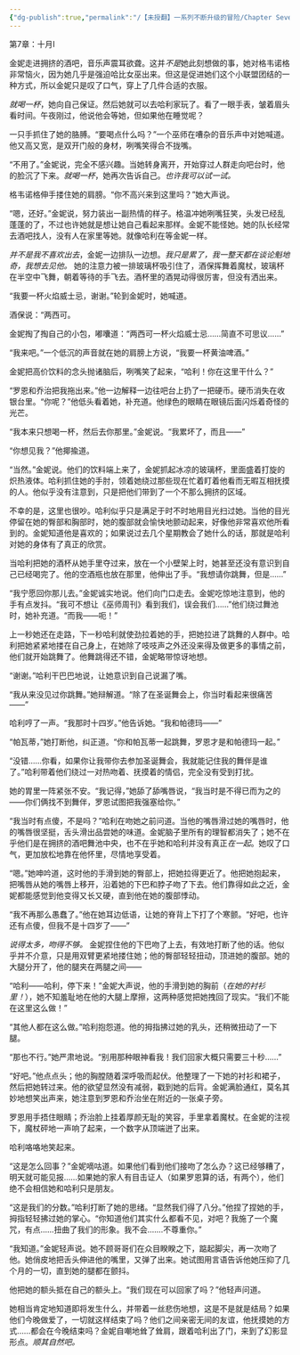 ```yaml
---
{"dg-publish":true,"permalink":"/【未授翻】一系列不断升级的冒险/Chapter Seven/","created":"2024-11-18T18:11:00.004+08:00","updated":"2024-11-18T18:15:07.494+08:00"}
---
```


第7章：十月Ⅰ

金妮走进拥挤的酒吧，音乐声震耳欲聋。这并*不是*她此刻想做的事，她对格韦诺格非常恼火，因为她几乎是强迫哈比女巫出来。但这是促进她们这个小联盟团结的一种方式，所以金妮只是叹了口气，穿上了几件合适的衣服。

*就喝一杯*，她向自己保证。然后她就可以去哈利家玩了。看了一眼手表，皱着眉头看时间。午夜刚过，他说他会等她，但如果他在睡觉呢？

一只手抓住了她的胳膊。“要喝点什么吗？”一个巫师在嘈杂的音乐声中对她喊道。他又高又宽，是双开门般的身材，咧嘴笑得合不拢嘴。

“不用了。”金妮说，完全不感兴趣。当她转身离开，开始穿过人群走向吧台时，他的脸沉了下来。*就喝一杯*，她再次告诉自己。*也许我可以试一试。*

格韦诺格伸手搂住她的肩膀。“你不高兴来到这里吗？”她大声说。

“嗯，还好。”金妮说，努力装出一副热情的样子。格温冲她咧嘴狂笑，头发已经乱蓬蓬的了，不过也许她就是想让她自己看起来那样。金妮不能怪她。她的队长经常去酒吧找人，没有人在家里等她。就像哈利在等金妮一样。

*并不是我不喜欢出去*，金妮一边排队一边想。*我只是累了，我一整天都在谈论魁地奇，我想去见他。* 她的注意力被一排玻璃杯吸引住了，酒保挥舞着魔杖，玻璃杯在半空中飞舞，朝着等待的手飞去。酒杯里的酒晃动得很厉害，但没有洒出来。

“我要一杯火焰威士忌，谢谢。”轮到金妮时，她喊道。

酒保说：“两西可。

金妮掏了掏自己的小包，嘟囔道：“两西可一杯火焰威士忌……简直不可思议……”

“我来吧。”一个低沉的声音就在她的肩膀上方说，“我要一杯黄油啤酒。”

金妮把高价饮料的念头抛诸脑后，咧嘴笑了起来，“哈利！你在这里干什么？”

“罗恩和乔治把我拖出来。”他一边解释一边往吧台上扔了一把硬币。硬币消失在收银台里。“你呢？”他低头看着她，补充道。他绿色的眼睛在眼镜后面闪烁着奇怪的光芒。

“我本来只想喝一杯，然后去你那里。”金妮说。“我累坏了，而且——”

“你想见我？”他揶揄道。

“当然。”金妮说。他们的饮料端上来了，金妮抓起冰凉的玻璃杯，里面盛着打旋的炽热液体。哈利抓住她的手肘，领着她绕过那些现在忙着盯着他看而无暇互相抚摸的人。他似乎没有注意到，只是把他们带到了一个不那么拥挤的区域。

不幸的是，这里也很吵。哈利似乎只是满足于时不时地用目光扫过她。当他的目光停留在她的臀部和胸部时，她的腹部就会愉快地颤动起来，好像他非常喜欢他所看到的。金妮知道他是喜欢的；如果说过去几个星期教会了她什么的话，那就是哈利对她的身体有了真正的欣赏。

当哈利把她的酒杯从她手里夺过来，放在一个小壁架上时，她甚至还没有意识到自己已经喝完了。他的空酒瓶也放在那里，他伸出了手。“我想请你跳舞，但是……”

“我宁愿回你那儿去。”金妮诚实地说。他们向门口走去。金妮吃惊地注意到，他的手有点发抖。“我可不想让《巫师周刊》看到我们，误会我们……”他们绕过舞池时，她补充道。“而我——呃！”

上一秒她还在走路，下一秒哈利就使劲拉着她的手，把她拉进了跳舞的人群中。哈利把她紧紧地搂在自己身上，在她除了吱吱声之外还没来得及做更多的事情之前，他们就开始跳舞了。他舞跳得还不错，金妮略带惊讶地想。

“谢谢。”哈利干巴巴地说，让她意识到自己说漏了嘴。

“我从来没见过你跳舞。”她辩解道。“除了在圣诞舞会上，你当时看起来很痛苦——”

哈利哼了一声。“我那时十四岁。”他告诉她。“我和帕德玛——”

“帕瓦蒂，”她打断他，纠正道。“你和帕瓦蒂一起跳舞，罗恩才是和帕德玛一起。”

“没错……你看，如果你让我带你去参加圣诞舞会，我就能记住我的舞伴是谁了。”哈利带着他们绕过一对热吻着、抚摸着的情侣，完全没有受到打扰。

她的胃里一阵紧张不安。“我记得，”她舔了舔嘴唇说，“我当时是不得已而为之的——你们俩找不到舞伴，罗恩试图把我强塞给你。”

“我当时有点傻，不是吗？”哈利在吻她之前问道。当他的嘴唇滑过她的嘴唇时，他的嘴唇很坚挺，舌头滑出品尝她的味道。金妮脑子里所有的理智都消失了；她不在乎他们是在拥挤的酒吧舞池中央，也不在乎她和哈利并没有真正*在一起*。她叹了口气，更加放松地靠在他怀里，尽情地享受着。

“嗯。”她呻吟道，这时他的手滑到她的臀部上，把她拉得更近了。他把她抱起来，把嘴唇从她的嘴唇上移开，沿着她的下巴和脖子吻了下去。他们靠得如此之近，金妮都能感觉到他变得又长又硬，直到他在她的腹部悸动。

“我不再那么愚蠢了。”他在她耳边低语，让她的脊背上下打了个寒颤。“好吧，也许还有点傻，但我不是十四岁了——”

*说得太多，吻得不够。* 金妮捏住他的下巴吻了上去，有效地打断了他的话。他似乎并不介意，只是用双臂更紧地搂住她；他的臀部轻轻扭动，顶进她的腹部。她的大腿分开了，他的腿夹在两腿之间——

“哈利——哈利，停下来！”金妮大声说，他的手滑到她的胸前（*在她的衬衫里！*），她不知羞耻地在他的大腿上摩擦，这两种感觉把她拽回了现实。“我们不能在这里这么做！”

“其他人都在这么做。”哈利抱怨道。他的拇指拂过她的乳头，还稍微扭动了一下腿。

“那也不行。”她严肃地说。“别用那种眼神看我！我们回家大概只需要三十秒……”

“好吧。”他点点头；他的胸膛随着深呼吸而起伏。他整理了一下她的衬衫和裙子，然后把她转过来。他的欲望显然没有减弱，戳到她的后背。金妮满脸通红，莫名其妙地想笑出声来，她注意到罗恩和乔治坐在附近的一张桌子旁。

罗恩用手捂住眼睛；乔治脸上挂着厚颜无耻的笑容，手里拿着魔杖。在金妮的注视下，魔杖砰地一声响了起来，一个数字从顶端迸了出来。

哈利咯咯地笑起来。

“这是怎么回事？”金妮嘀咕道。如果他们看到他们接吻了怎么办？这已经够糟了，明天就可能见报……如果她的家人有目击证人（如果罗恩算的话，有两个），他们绝不会相信她和哈利只是朋友。

“这是我们的分数。”哈利打断了她的思绪。“显然我们得了八分。”他捏了捏她的手，拇指轻轻拂过她的掌心。“你知道他们其实什么都看不见，对吧？我施了一个魔咒，有点……扭曲了我们的形象。我不会.……不尊重你。”

“我知道。”金妮轻声说。她不顾哥哥们在众目睽睽之下，踮起脚尖，再一次吻了他。她俏皮地把舌头伸进他的嘴里，又弹了出来。她试图用言语告诉他她压抑了几个月的一切，直到她的腿都在颤抖。

他把她的额头抵在自己的额头上。“我们现在可以回家了吗？”他轻声问道。

她相当肯定地知道即将发生什么，并带着一丝悲伤地想，这是不是就是结局？如果他们今晚做爱了，一切就这样结束了吗？他们之间亲密无间的友谊，他抚摸她的方式……都会在今晚结束吗？金妮自嘲地耸了耸肩，跟着哈利出了门，来到了幻影显形点。*顺其自然吧。*